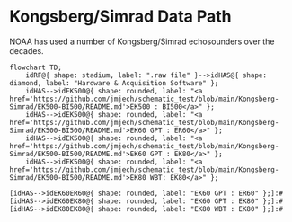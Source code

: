 # Kongsberg/Simrad Data Path
NOAA has used a number of Kongsberg/Simrad echosounders over the decades. 

```mermaid
flowchart TD;
    idRF@{ shape: stadium, label: ".raw file" }-->idHAS@{ shape: diamond, label: "Hardware & Acquisition Software" };
    idHAS-->idEK500@{ shape: rounded, label: "<a href='https://github.com/jmjech/schematic_test/blob/main/Kongsberg-Simrad/EK500-BI500/README.md'>EK500 : BI500</a>" };
    idHAS-->idEK500@{ shape: rounded, label: "<a href='https://github.com/jmjech/schematic_test/blob/main/Kongsberg-Simrad/EK500-BI500/README.md'>EK60 GPT : ER60</a>" };
    idHAS-->idEK500@{ shape: rounded, label: "<a href='https://github.com/jmjech/schematic_test/blob/main/Kongsberg-Simrad/EK500-BI500/README.md'>EK60 GPT : EK80</a>" };
    idHAS-->idEK500@{ shape: rounded, label: "<a href='https://github.com/jmjech/schematic_test/blob/main/Kongsberg-Simrad/EK500-BI500/README.md'>EK80 WBT: EK80</a>" };
```
    [idHAS-->idEK60ER60@{ shape: rounded, label: "EK60 GPT : ER60" };]:#
    [idHAS-->idEK60EK80@{ shape: rounded, label: "EK60 GPT : EK80" };]:#
    [idHAS-->idEK80EK80@{ shape: rounded, label: "EK80 WBT : EK80" };]:#

